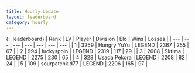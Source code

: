 ```yaml
---
title: Hourly Update
layout: leaderboard
category: hourly
---
```


{: .leaderboard}
| Rank | LV | Player | Division | Elo | Wins | Losses |
| --- | --- | --- | --- | --- | --- | --- |
| <span data-change="0">1</span> | 3259 | <span title="ID: 164871">Hungry YuYu</span> | LEGEND | <span data-change="5">2367</span> | <span data-change="3">255</span> | <span data-change="0">67</span> |
| <span data-change="0">2</span> | 994 | <span title="ID: 512212">luckyspoin</span> | LEGEND | <span data-change="-14">2319</span> | <span data-change="0">117</span> | <span data-change="1">29</span> |
| <span data-change="0">3</span> | 2008 | <span title="ID: 353063">Sktima</span> | LEGEND | <span data-change="0">2275</span> | <span data-change="0">230</span> | <span data-change="0">65</span> |
| <span data-change="0">4</span> | 328 | <span title="ID: 641994">Usada Pekora</span> | LEGEND | <span data-change="0">2208</span> | <span data-change="0">82</span> | <span data-change="0">24</span> |
| <span data-change="0">5</span> | 109 | <span title="ID: 728461">sourpatchkid77</span> | LEGEND | <span data-change="0">2206</span> | <span data-change="0">165</span> | <span data-change="0">97</span> |